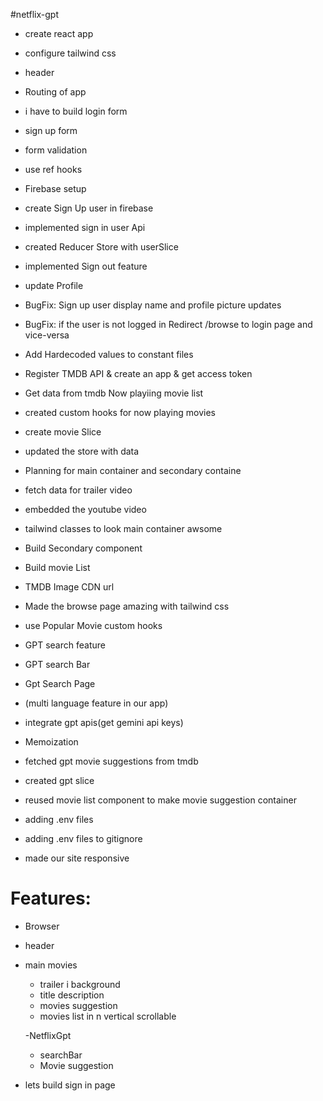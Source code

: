 #netflix-gpt

- create react app
- configure tailwind css
- header
- Routing of app
- i have to build login form
- sign up form
- form validation
- use ref hooks
- Firebase setup
- create Sign Up user in firebase
- implemented sign in user Api
- created Reducer Store with userSlice
- implemented Sign out feature
- update Profile
- BugFix: Sign up user display name and profile picture updates
- BugFix: if the user is not logged in Redirect /browse to login page and vice-versa
- Add Hardecoded values to constant files
- Register TMDB API & create an app & get access token
- Get data from tmdb Now playiing movie list
- created custom hooks for now playing movies
- create movie Slice
- updated the store with data
- Planning for main container and secondary containe
- fetch data for trailer video
- embedded the youtube video
- tailwind classes to look main container awsome
-  Build Secondary component
- Build movie List
- TMDB Image CDN url
- Made the browse page amazing with tailwind css
- use Popular Movie custom hooks
- GPT search feature
- GPT search Bar
- Gpt Search Page
- (multi language feature in our app)

-  integrate gpt apis(get gemini api keys)
-  Memoization
- fetched gpt movie suggestions from tmdb

- created gpt slice
- reused movie list component to make movie suggestion container
-  adding .env files
- adding .env files to gitignore
- made our site responsive





# Features:

- Browser
 - header
 - main movies
    - trailer i background
    - title description 
    - movies suggestion
    - movies list in n vertical scrollable
     
     -NetflixGpt
     - searchBar
     - Movie suggestion


- lets build sign in page
